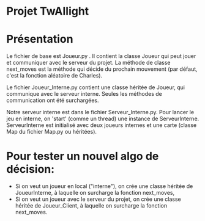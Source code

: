 Projet TwAIlight
=====

# Présentation
Le fichier de base est Joueur.py .
Il contient la classe Joueur qui peut jouer et communiquer avec le serveur du projet. 
La méthode de classe next\_moves est la méthode qui décide du prochain mouvement (par défaut, c'est la fonction aléatoire de Charles).

Le fichier Joueur\_Interne.py contient une classe héritée de Joueur, qui communique avec le serveur interne. Seules les méthodes de communication ont été surchargées.

Notre serveur interne est dans le fichier Serveur\_Interne.py. 
Pour lancer le jeu en interne, on 'start' (comme un thread) une instance de ServeurInterne.
ServeurInterne est initialisé avec deux joueurs internes et une carte (classe Map du fichier Map.py ou héritées).

# Pour tester un nouvel algo de décision: 
 * Si on veut un joueur en local ("interne"), on crée une classe héritée de JoueurInterne, à laquelle on surcharge la fonction next\_moves,
 * Si on veut un joueur avec le serveur du projet, on crée une classe héritée de Joueur\_Client, à laquelle on surcharge la fonction next\_moves.
 
